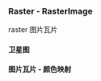 ### Raster - RasterImage
raster 图片瓦片

#### 卫星图
<code src="./raster/satellite.tsx"></code>

#### 图片瓦片 - 颜色映射
<code src="./raster/imageDataMapping.tsx"></code>